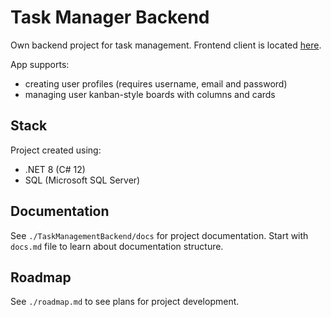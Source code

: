 # Task Manager Backend

Own backend project for task management. Frontend client is located [here](https://github.com/BashMat/task-manager-frontend).

App supports:
- creating user profiles (requires username, email and password)
- managing user kanban-style boards with columns and cards

## Stack

Project created using:
- .NET 8 (C# 12)
- SQL (Microsoft SQL Server)

## Documentation

See `./TaskManagementBackend/docs` for project documentation. Start with `docs.md` file to learn about documentation structure.

## Roadmap

See `./roadmap.md` to see plans for project development.